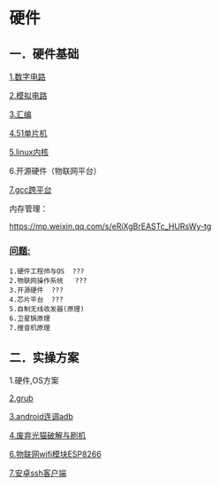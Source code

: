 # 硬件

## 一．硬件基础

[1.数字电路](digital/index.md)

[2.模拟电路](simulation/index.md)

[3.汇编](assembly/index.md)

[4.51单片机](51chip/index.md)

[5.linux内核](linux-kernel/index.md)

6.开源硬件（物联网平台）

[7.gcc跨平台](gcc/index.md)



内存管理：

https://mp.weixin.qq.com/s/eRiXgBrEASTc_HURsWy-tg

### [问题:](question/index.md)

```
1.硬件工程师与OS	???
2.物联网操作系统	???
3.开源硬件  ???
4.芯片平台	???
5.自制无线收发器(原理)
6.卫星锅原理
7.搜音机原理
```

## 二．实操方案

1.硬件,OS方案

[2.grub](plan/grub.md)

[3.android连调adb](plan/android-adb.md)

[4.废弃光猫破解与刷机](plan/light-cat.md)

[6.物联网wifi模块ESP8266](plan/wifi-ESP8266.md)

[7.安卓ssh客户端](https://github.com/connectbot/connectbot)



